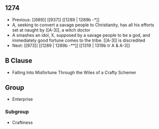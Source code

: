 ## 1274
- Previous: [[689]] [[937]] [[1289 | 1289b -*]] 
- A, seeking to convert a savage people to Christianity, has all his efforts set at naught by [[A-3]], a witch doctor
- A smashes an idol, X, supposed by a savage people to be a god, and immediately good fortune comes to the tribe. [[A-3]] is discredited
- Next: [[973]] [[1289 | 1289b *-***]] [[1319 | 1319b tr A &amp; A-3]] 

## B Clause
- Falling Into Misfortune Through the Wiles of a Crafty Schemer

## Group
- Enterprise

### Subgroup
- Craftiness

